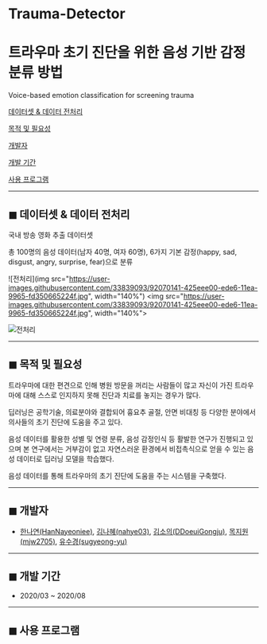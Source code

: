 # Trauma-Detector
# 트라우마 초기 진단을 위한 음성 기반 감정 분류 방법
Voice-based emotion classification for screening trauma


[데이터셋 & 데이터 전처리](#-데이터셋-&-데이터-전처리) 

[목적 및 필요성](#-목적-및-필요성) 

[개발자](#-개발자) 

[개발 기간](#-개발-기간)  

[사용 프로그램](#-사용-프로그램)  

---
## ◼ 데이터셋 & 데이터 전처리
국내 방송 영화 추출 데이터셋 

총 100명의 음성 데이터(남자 40명, 여자 60명), 6가지 기본 감정(happy, sad, disgust, angry, surprise, fear)으로 분류

![전처리](img src="https://user-images.githubusercontent.com/33839093/92070141-425eee00-ede6-11ea-9965-fd350665224f.jpg", width="140%")
<img src="https://user-images.githubusercontent.com/33839093/92070141-425eee00-ede6-11ea-9965-fd350665224f.jpg", width="140%">

![전처리](https://user-images.githubusercontent.com/33839093/92070375-cb762500-ede6-11ea-9eed-d6622e41707d.jpg)

---
## ◼ 목적 및 필요성
트라우마에 대한 편견으로 인해 병원 방문을 꺼리는 사람들이 많고 자신이 가진 트라우마에 대해 스스로 인지하지 못해 진단과 치료를 놓지는 경우가 많다.

딥러닝은 공학기술, 의료분야와 결합되어 흉요추 골절, 안면 비대칭 등 다양한 분야에서 의사들의 초기 진단에 도움을 주고 있다.

음성 데이터를 활용한 성별 및 연령 분류, 음성 감정인식 등 활발한 연구가 진행되고 있으며 본 연구에서는 거부감이 없고 자연스러운 환경에서 비접촉식으로 얻을 수 있는 음성 데이터로 딥러닝 모델을 학습했다.

음성 데이터를 통해 트라우마의 초기 진단에 도움을 주는 시스템을 구축했다.

---
## ◼ 개발자

- [한나연(HanNayeoniee)](https://github.com/HanNayeoniee), [김나혜(nahye03)](https://github.com/nahye03), [김소의(DDoeuiGongju)](https://github.com/DDoeuiGongju), [목지원(mjw2705)](https://github.com/mjw2705), [유수경(sugyeong-yu)](https://github.com/sugyeong-yu)
---
## ◼ 개발 기간
- 2020/03 ~ 2020/08


---
## ◼ 사용 프로그램
